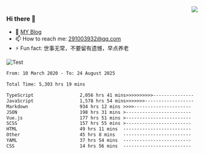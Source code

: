<img align='right' src='https://github-readme-stats.vercel.app/api?username=niaogege&show_icons=true&theme=radical'/>

### Hi there 👋

- 🌱 [MY Blog](https://bythewayer.com/)
- 📫 How to reach me: 291003932@qq.com
- ⚡ Fun fact:  世事无常，不要留有遗憾，早点养老

![Test](https://github-readme-stats.vercel.app/api/top-langs/?username=niaogege&layout=compact)

<!--START_SECTION:waka-->

```txt
From: 10 March 2020 - To: 24 August 2025

Total Time: 5,303 hrs 19 mins

TypeScript                 2,056 hrs 41 mins>>>>>>>>>>---------------   38.78 %
JavaScript                 1,578 hrs 54 mins>>>>>>>------------------   29.77 %
Markdown                   934 hrs 12 mins >>>>---------------------   17.62 %
JSON                       198 hrs 31 mins >------------------------   03.74 %
Vue.js                     177 hrs 51 mins >------------------------   03.35 %
SCSS                       157 hrs 55 mins >------------------------   02.98 %
HTML                       49 hrs 11 mins  -------------------------   00.93 %
Other                      45 hrs 8 mins   -------------------------   00.85 %
YAML                       37 hrs 54 mins  -------------------------   00.71 %
CSS                        14 hrs 56 mins  -------------------------   00.28 %
```

<!--END_SECTION:waka-->
